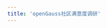```yaml
---
title: 'openGauss社区满意度调研'
---
```


<script setup lang="ts">
  import TheQuestionnaire from "@/views/questionnaire/TheQuestionnaire.vue"
</script>

<TheQuestionnaire/>
